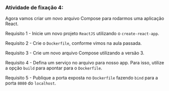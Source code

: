 
###  Atividade de fixação 4:

Agora vamos criar um novo arquivo Compose para rodarmos uma aplicação React.

Requisito 1 - Inicie um novo projeto `ReactJS` utilizando o `create-react-app`.

Requisito 2 - Crie o `Dockerfile`, conforme vimos na aula passada.

Requisito 3 - Crie um novo arquivo Compose utilizando a versão 3.

Requisito 4 - Defina um serviço no arquivo para nosso app. Para isso, utilize a opção `build` para apontar para o `Dockerfile`.

Requisito 5 - Publique a porta exposta no `Dockerfile` fazendo `bind` para a porta `8080` do `localhost`.

